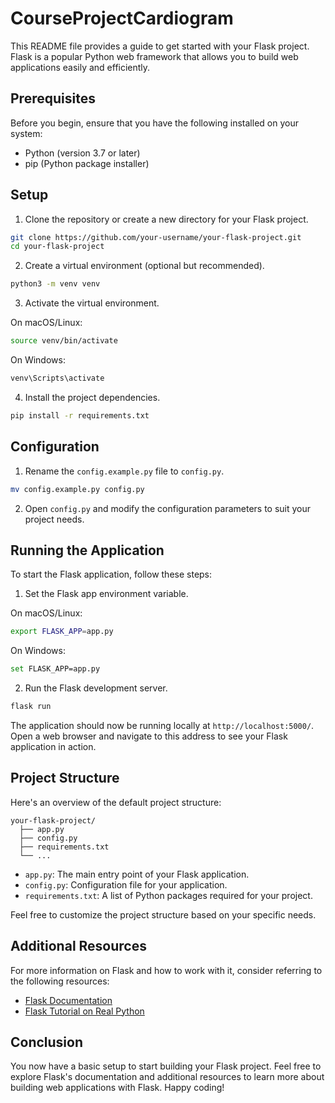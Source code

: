 # CourseProjectCardiogram


This README file provides a guide to get started with your Flask project. Flask is a popular Python web framework that allows you to build web applications easily and efficiently.

## Prerequisites

Before you begin, ensure that you have the following installed on your system:

- Python (version 3.7 or later)
- pip (Python package installer)

## Setup

1. Clone the repository or create a new directory for your Flask project.

```bash
git clone https://github.com/your-username/your-flask-project.git
cd your-flask-project
```

2. Create a virtual environment (optional but recommended).

```bash
python3 -m venv venv
```

3. Activate the virtual environment.

On macOS/Linux:

```bash
source venv/bin/activate
```

On Windows:

```bash
venv\Scripts\activate
```

4. Install the project dependencies.

```bash
pip install -r requirements.txt
```

## Configuration

1. Rename the `config.example.py` file to `config.py`.

```bash
mv config.example.py config.py
```

2. Open `config.py` and modify the configuration parameters to suit your project needs.

## Running the Application

To start the Flask application, follow these steps:

1. Set the Flask app environment variable.

On macOS/Linux:

```bash
export FLASK_APP=app.py
```

On Windows:

```bash
set FLASK_APP=app.py
```

2. Run the Flask development server.

```bash
flask run
```

The application should now be running locally at `http://localhost:5000/`. Open a web browser and navigate to this address to see your Flask application in action.

## Project Structure

Here's an overview of the default project structure:

```
your-flask-project/
  ├── app.py
  ├── config.py
  ├── requirements.txt
  └── ...
```

- `app.py`: The main entry point of your Flask application.
- `config.py`: Configuration file for your application.
- `requirements.txt`: A list of Python packages required for your project.

Feel free to customize the project structure based on your specific needs.

## Additional Resources

For more information on Flask and how to work with it, consider referring to the following resources:

- [Flask Documentation](https://flask.palletsprojects.com/)
- [Flask Tutorial on Real Python](https://realpython.com/tutorials/flask/)

## Conclusion

You now have a basic setup to start building your Flask project. Feel free to explore Flask's documentation and additional resources to learn more about building web applications with Flask. Happy coding!


